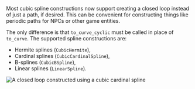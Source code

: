 <!-- Cyclic splines -->
<!-- https://github.com/bevyengine/bevy/pull/14106 -->

Most cubic spline constructions now support creating a closed loop instead of just
a path, if desired. This can be convenient for constructing things like periodic
paths for NPCs or other game entities.

The only difference is that `to_curve_cyclic` must be called in place of `to_curve`.
The supported spline constructions are:
- Hermite splines (`CubicHermite`),
- Cardinal splines (`CubicCardinalSpline`),
- B-splines (`CubicBSpline`),
- Linear splines (`LinearSpline`).

![A closed loop constructed using a cubic cardinal spline][cyclic-spline]

[cyclic-spline]: cyclic-spline.png
